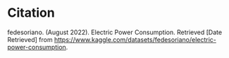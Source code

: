 # Citation

fedesoriano. (August 2022). Electric Power Consumption. Retrieved [Date Retrieved] from https://www.kaggle.com/datasets/fedesoriano/electric-power-consumption.
